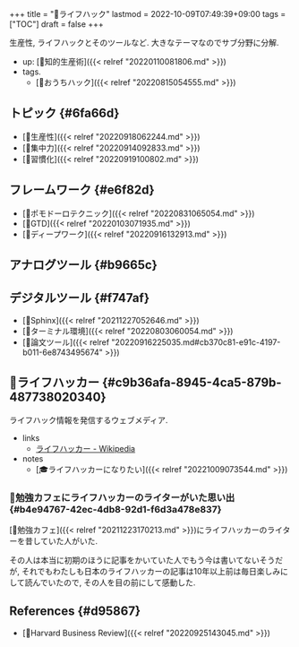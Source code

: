 +++
title = "📂ライフハック"
lastmod = 2022-10-09T07:49:39+09:00
tags = ["TOC"]
draft = false
+++

生産性, ライフハックとそのツールなど. 大きなテーマなのでサブ分野に分解.

-   up: [📁知的生産術]({{< relref "20220110081806.md" >}})
-   tags.
    -   [🔖おうちハック]({{< relref "20220815054555.md" >}})


## トピック {#6fa66d}

-   [📝生産性]({{< relref "20220918062244.md" >}})
-   [📝集中力]({{< relref "20220914092833.md" >}})
-   [📝習慣化]({{< relref "20220919100802.md" >}})


## フレームワーク {#e6f82d}

-   [📝ポモドーロテクニック]({{< relref "20220831065054.md" >}})
-   [📝GTD]({{< relref "20220103071935.md" >}})
-   [📝ディープワーク]({{< relref "20220916132913.md" >}})


## アナログツール {#b9665c}


## デジタルツール {#f747af}

-   [📝Sphinx]({{< relref "20211227052646.md" >}})
-   [📝ターミナル環境]({{< relref "20220803060054.md" >}})
-   [📝論文ツール]({{< relref "20220916225035.md#cb370c81-e91c-4197-b011-6e8743495674" >}})


## 📝ライフハッカー {#c9b36afa-8945-4ca5-879b-487738020340}

ライフハック情報を発信するウェブメディア.

-   links
    -   [ライフハッカー - Wikipedia](https://ja.wikipedia.org/wiki/%E3%83%A9%E3%82%A4%E3%83%95%E3%83%8F%E3%83%83%E3%82%AB%E3%83%BC)
-   notes
    -   [🎓ライフハッカーになりたい]({{< relref "20221009073544.md" >}})


### 🔵勉強カフェにライフハッカーのライターがいた思い出 {#b4e94767-42ec-4db8-92d1-f6d3a478e837}

[🔖勉強カフェ]({{< relref "20211223170213.md" >}})にライフハッカーのライターを昔していた人がいた.

その人は本当に初期のほうに記事をかいていた人でもう今は書いてないそうだが, それでもわたしも日本のライフハッカーの記事は10年以上前は毎日楽しみにして読んでいたので, その人を目の前にして感動した.


## References {#d95867}

-   [📝Harvard Business Review]({{< relref "20220925143045.md" >}})

